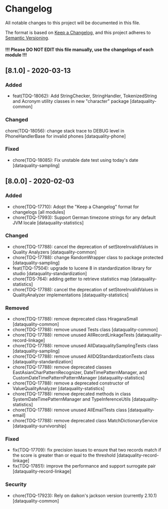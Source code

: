 # Changelog
All notable changes to this project will be documented in this file.

The format is based on [Keep a Changelog](https://keepachangelog.com/en/1.0.0/),
and this project adheres to [Semantic Versioning](https://semver.org/spec/v2.0.0.html).

#### !!! Please DO NOT EDIT this file manually, use the changelogs of each module !!!

## [8.1.0] - 2020-03-13
### Added
- feat(TDQ-18062): Add StringChecker, StringHandler, TokenizedString and Acronym utility classes in new "character" package [dataquality-common]
### Changed
chore(TDQ-18056): change stack trace to DEBUG level in PhoneHandlerBase for invalid phones [dataquality-phone]
### Fixed
- chore(TDQ-18085): Fix unstable date test using today's date [dataquality-sampling]

## [8.0.0] - 2020-02-03
### Added
- chore(TDQ-17710): Adopt the "Keep a Changelog" format for changelogs [all modules]
- chore(TDQ-17993): Support German timezone strings for any default JVM locale [dataquality-statistics]
### Changed
- chore(TDQ-17788): cancel the deprecation of setStoreInvalidValues in Quality Analyzers [dataquality-common]
- chore(TDQ-17788): change RandomWrapper class to package protected [dataquality-sampling]
- feat(TDQ-17504): upgrade to lucene 8 in standardization library for studio [dataquality-standardization]
- chore(TDS-764): adding getter to retrieve statistics map [dataquality-statistics]
- chore(TDQ-17788): cancel the deprecation of setStoreInvalidValues in QualityAnalyzer implementations [dataquality-statistics]
### Removed
- chore(TDQ-17788): remove deprecated class HiraganaSmall [dataquality-common]
- chore(TDQ-17788): remove unused Tests class [dataquality-common]
- chore(TDQ-17788): remove unused AllRecordLinkageTests [dataquality-record-linkage]
- chore(TDQ-17788): remove unused AllDataqualitySamplingTests class [dataquality-sampling]
- chore(TDQ-17788): remove unused AllDQStandardizationTests class [dataquality-standardization]
- chore(TDQ-17788): remove deprecated classes EastAsianCharPatternRecognizer, DateTimePatternManager, and CustomDateTimePatternPatternManager [dataquality-statistics]
- chore(TDQ-17788): remove a deprecated constructor of ValueQualityAnalyzer [dataquality-statistics]
- chore(TDQ-17788): remove deprecated methods in class SystemDateTimePatternManager and TypeInferenceUtils [dataquality-statistics]
- chore(TDQ-17788): remove unused AllEmailTests class [dataquality-email]
- chore(TDQ-17788): remove deprecated class MatchDictionaryService [dataquality-survivorship]
### Fixed
- fix(TDQ-17709): fix precision issues to ensure that two records match if the score is greater than or equal to the threshold [dataquality-record-linkage]
- fix(TDQ-17851): improve the performance and support surrogate pair [dataquality-record-linkage]
### Security
- chore(TDQ-17923): Rely on daikon's jackson version (currently 2.10.1) [dataquality-common]

